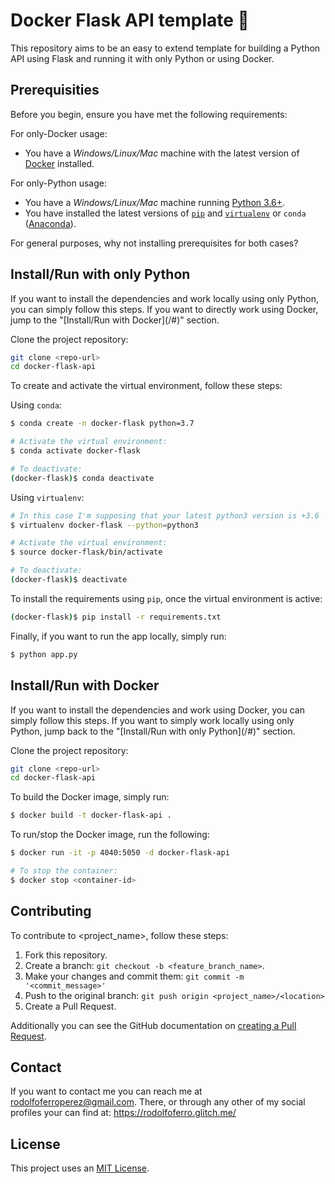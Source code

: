 # Docker Flask API template 🐳

<!-- Shields -->


<!-- Project description -->
This repository aims to be an easy to extend template for building a Python API using Flask and running it with only Python or using Docker.


## Prerequisities

Before you begin, ensure you have met the following requirements:

For only-Docker usage:
* You have a _Windows/Linux/Mac_ machine with the latest version of [Docker](https://www.docker.com/) installed.

For only-Python usage:
* You have a _Windows/Linux/Mac_ machine running [Python 3.6+](https://www.python.org/).
* You have installed the latest versions of [`pip`](https://pip.pypa.io/en/stable/installing/) and [`virtualenv`](https://virtualenv.pypa.io/en/stable/installation/) or `conda` ([Anaconda](https://www.anaconda.com/distribution/)).

For general purposes, why not installing prerequisites for both cases?


## Install/Run with only Python

If you want to install the dependencies and work locally using only Python, you can simply follow this steps. If you want to directly work using Docker, jump to the "[Install/Run with Docker](<repo-url>/#)" section.

Clone the project repository:
```bash
git clone <repo-url>
cd docker-flask-api
```

To create and activate the virtual environment, follow these steps:

Using `conda`:
```bash
$ conda create -n docker-flask python=3.7

# Activate the virtual environment:
$ conda activate docker-flask

# To deactivate:
(docker-flask)$ conda deactivate
```

Using `virtualenv`:
```bash
# In this case I'm supposing that your latest python3 version is +3.6
$ virtualenv docker-flask --python=python3

# Activate the virtual environment:
$ source docker-flask/bin/activate

# To deactivate:
(docker-flask)$ deactivate
```

To install the requirements using `pip`, once the virtual environment is active:
```bash
(docker-flask)$ pip install -r requirements.txt
```

Finally, if you want to run the app locally, simply run:
```bash
$ python app.py
```


## Install/Run with Docker

If you want to install the dependencies and work using Docker, you can simply follow this steps. If you want to simply work locally using only Python, jump back to the "[Install/Run with only Python](<repo-url>/#)" section.

Clone the project repository:
```bash
git clone <repo-url>
cd docker-flask-api
```

To build the Docker image, simply run:

```bash
$ docker build -t docker-flask-api .
```

To run/stop the Docker image, run the following:
```bash
$ docker run -it -p 4040:5050 -d docker-flask-api

# To stop the container:
$ docker stop <container-id>
```


## Contributing

To contribute to <project_name>, follow these steps:

1. Fork this repository.
2. Create a branch: `git checkout -b <feature_branch_name>`.
3. Make your changes and commit them: `git commit -m '<commit_message>'`
4. Push to the original branch: `git push origin <project_name>/<location>`
5. Create a Pull Request.

Additionally you can see the GitHub documentation on [creating a Pull Request](https://help.github.com/en/github/collaborating-with-issues-and-pull-requests/creating-a-pull-request).


<!-- ## Contributors

Thanks to the following people who have contributed to this project:

* @RodolfoFerro 📖💻 -->


## Contact

If you want to contact me you can reach me at <rodolfoferroperez@gmail.com>. There, or through any other of my social profiles your can find at: <https://rodolfoferro.glitch.me/>


## License

This project uses an [MIT License](<link>).
